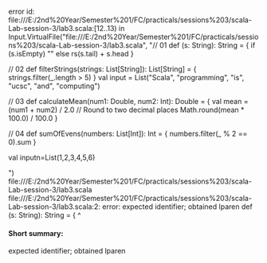 error id: file:///E:/2nd%20Year/Semester%201/FC/practicals/sessions%203/scala-Lab-session-3/lab3.scala:[12..13) in Input.VirtualFile("file:///E:/2nd%20Year/Semester%201/FC/practicals/sessions%203/scala-Lab-session-3/lab3.scala", "// 01 
def (s: String): String = {
    if (s.isEmpty) ""
    else rs(s.tail) + s.head
  }

// 02
def filterStrings(strings: List[String]): List[String] = {
    strings.filter(_.length > 5)
}
val input = List("Scala", "programming", "is", "ucsc", "and", "computing")


// 03
 def calculateMean(num1: Double, num2: Int): Double = {
    val mean = (num1 + num2) / 2.0
    // Round to two decimal places
    Math.round(mean * 100.0) / 100.0
  } 


// 04
 def sumOfEvens(numbers: List[Int]): Int = {
  numbers.filter(_ % 2 == 0).sum
  }

  val inputn=List(1,2,3,4,5,6)



")
file:///E:/2nd%20Year/Semester%201/FC/practicals/sessions%203/scala-Lab-session-3/lab3.scala
file:///E:/2nd%20Year/Semester%201/FC/practicals/sessions%203/scala-Lab-session-3/lab3.scala:2: error: expected identifier; obtained lparen
def (s: String): String = {
    ^
#### Short summary: 

expected identifier; obtained lparen